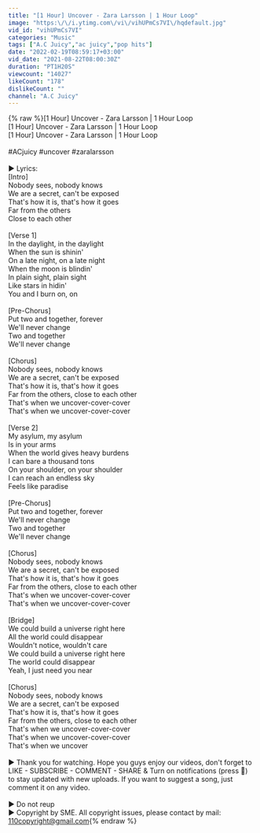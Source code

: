 ```yaml
---
title: "[1 Hour] Uncover - Zara Larsson | 1 Hour Loop"
image: "https:\/\/i.ytimg.com\/vi\/vihUPmCs7VI\/hqdefault.jpg"
vid_id: "vihUPmCs7VI"
categories: "Music"
tags: ["A.C Juicy","ac juicy","pop hits"]
date: "2022-02-19T08:59:17+03:00"
vid_date: "2021-08-22T08:00:30Z"
duration: "PT1H20S"
viewcount: "14027"
likeCount: "178"
dislikeCount: ""
channel: "A.C Juicy"
---
```

{% raw %}[1 Hour] Uncover - Zara Larsson | 1 Hour Loop<br />[1 Hour] Uncover - Zara Larsson | 1 Hour Loop<br />[1 Hour] Uncover - Zara Larsson | 1 Hour Loop<br /><br />#ACjuicy #uncover #zaralarsson<br /><br />▶ Lyrics:<br />[Intro]<br />Nobody sees, nobody knows<br />We are a secret, can't be exposed<br />That's how it is, that's how it goes<br />Far from the others<br />Close to each other<br /><br />[Verse 1]<br />In the daylight, in the daylight<br />When the sun is shinin'<br />On a late night, on a late night<br />When the moon is blindin'<br />In plain sight, plain sight<br />Like stars in hidin'<br />You and I burn on, on<br /><br />[Pre-Chorus]<br />Put two and together, forever<br />We'll never change<br />Two and together<br />We'll never change<br /><br />[Chorus]<br />Nobody sees, nobody knows<br />We are a secret, can't be exposed<br />That's how it is, that's how it goes<br />Far from the others, close to each other<br />That's when we uncover-cover-cover<br />That's when we uncover-cover-cover<br /><br />[Verse 2]<br />My asylum, my asylum<br />Is in your arms<br />When the world gives heavy burdens<br />I can bare a thousand tons<br />On your shoulder, on your shoulder<br />I can reach an endless sky<br />Feels like paradise<br /><br />[Pre-Chorus]<br />Put two and together, forever<br />We'll never change<br />Two and together<br />We'll never change<br /><br />[Chorus]<br />Nobody sees, nobody knows<br />We are a secret, can't be exposed<br />That's how it is, that's how it goes<br />Far from the others, close to each other<br />That's when we uncover-cover-cover<br />That's when we uncover-cover-cover<br /><br />[Bridge]<br />We could build a universe right here<br />All the world could disappear<br />Wouldn't notice, wouldn't care<br />We could build a universe right here<br />The world could disappear<br />Yeah, I just need you near<br /><br />[Chorus]<br />Nobody sees, nobody knows<br />We are a secret, can't be exposed<br />That's how it is, that's how it goes<br />Far from the others, close to each other<br />That's when we uncover-cover-cover<br />That's when we uncover-cover-cover<br />That's when we uncover<br /><br />▶ Thank you for watching. Hope you guys enjoy our videos, don't forget to LIKE - SUBSCRIBE - COMMENT - SHARE &amp; Turn on notifications (press 🔔) to stay updated with new uploads. If you want to suggest a song, just comment it on any video.<br /><br />▶ Do not reup<br />▶ Copyright by SME. All copyright issues, please contact by mail: 110copyright@gmail.com{% endraw %}

